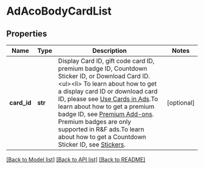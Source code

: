 # AdAcoBodyCardList

## Properties
Name | Type | Description | Notes
------------ | ------------- | ------------- | -------------
**card_id** | **str** | Display Card ID, gift code card ID, premium badge ID, Countdown Sticker ID, or Download Card ID.&lt;ul&gt;&lt;li&gt; To learn about how to get a display card ID or download card ID, please see [Use Cards in Ads](https://ads.tiktok.com/marketing_api/docs?id&#x3D;1738963975941122).To learn about how to get a premium badge ID, see [Premium Add-ons](https://ads.tiktok.com/marketing_api/docs?id&#x3D;1749019676181505). Premium badges are only supported in R&amp;F ads.To learn about how to get a Countdown Sticker ID, see [Stickers](https://ads.tiktok.com/marketing_api/docs?id&#x3D;1749019667506177). | [optional] 

[[Back to Model list]](../README.md#documentation-for-models) [[Back to API list]](../README.md#documentation-for-api-endpoints) [[Back to README]](../README.md)

